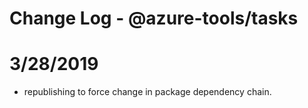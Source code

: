 # Change Log - @azure-tools/tasks

# 3/28/2019
- republishing to force change in package dependency chain.
